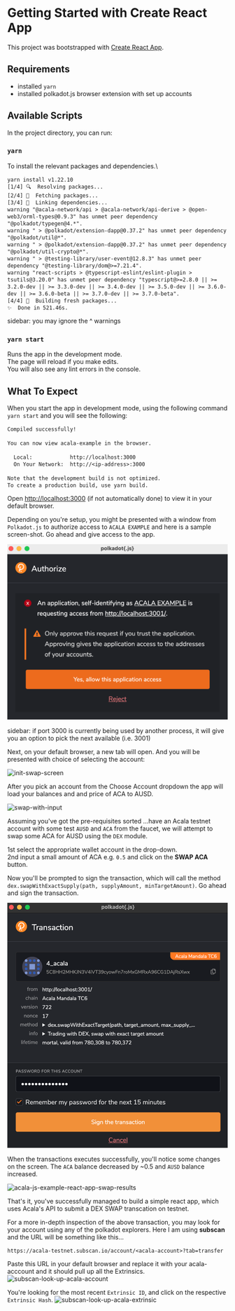 # Getting Started with Create React App

This project was bootstrapped with [Create React App](https://github.com/facebook/create-react-app).

## Requirements
- installed `yarn`
- installed polkadot.js browser extension with set up accounts

## Available Scripts

In the project directory, you can run:

### `yarn`

To install the relevant packages and dependencies.\

```
yarn install v1.22.10
[1/4] 🔍  Resolving packages...
[2/4] 🚚  Fetching packages...
[3/4] 🔗  Linking dependencies...
warning "@acala-network/api > @acala-network/api-derive > @open-web3/orml-types@0.9.3" has unmet peer dependency "@polkadot/typegen@4.*".
warning " > @polkadot/extension-dapp@0.37.2" has unmet peer dependency "@polkadot/util@*".
warning " > @polkadot/extension-dapp@0.37.2" has unmet peer dependency "@polkadot/util-crypto@*".
warning " > @testing-library/user-event@12.8.3" has unmet peer dependency "@testing-library/dom@>=7.21.4".
warning "react-scripts > @typescript-eslint/eslint-plugin > tsutils@3.20.0" has unmet peer dependency "typescript@>=2.8.0 || >= 3.2.0-dev || >= 3.3.0-dev || >= 3.4.0-dev || >= 3.5.0-dev || >= 3.6.0-dev || >= 3.6.0-beta || >= 3.7.0-dev || >= 3.7.0-beta".
[4/4] 🔨  Building fresh packages...
✨  Done in 521.46s.
```

sidebar: you may ignore the ^ warnings

### `yarn start`

Runs the app in the development mode.\
The page will reload if you make edits.\
You will also see any lint errors in the console.


## What To Expect

When you start the app in development mode, using the following command `yarn start` and you will see the following:

```
Compiled successfully!

You can now view acala-example in the browser.

  Local:            http://localhost:3000
  On Your Network:  http://<ip-address>:3000

Note that the development build is not optimized.
To create a production build, use yarn build.
```

Open [http://localhost:3000](http://localhost:3000) (if not automatically done) to view it in your default browser.

Depending on you're setup, you might be presented with a window from `Polkadot.js` to authorize access to `ACALA EXAMPLE` and here is a sample screen-shot. Go ahead and give access to the app.

![polkadot-js-authorize-window](img/polkadot-js-authorize-window.png)

sidebar: if port 3000 is currently being used by another process, it will give you an option to pick the next available (i.e. 3001)

Next, on your default browser, a new tab will open. And you will be presented with choice of selecting the account:

![init-swap-screen](https://i.imgur.com/7WJTq3V.png)

After you pick an account from the Choose Account dropdown the app will load your balances and and price of ACA to AUSD.

![swap-with-input](https://i.imgur.com/XdaGN5J.png)

Assuming you've got the pre-requisites sorted ...have an Acala testnet account with some test `AUSD` and `ACA` from the faucet, we will attempt to swap some ACA for AUSD using the `DEX` module.

1st select the appropriate wallet account in the drop-down.\
2nd input a small amount of ACA e.g. `0.5` and click on the **SWAP ACA** button.

Now you'll be prompted to sign the transaction, which will call the method `dex.swapWithExactSupply(path, supplyAmount, minTargetAmount)`. Go ahead and sign the transaction.

![acala-js-example-authorise-dex-swap](img/acala-js-example-authorise-dex-swap.png)

When the transactions executes successfully, you'll notice some changes on the screen. The `ACA` balance decreased by ~0.5 and `AUSD` balance increased.

![acala-js-example-react-app-swap-results](https://i.imgur.com/VIeocsj.png)


That's it, you've successfully managed to build a simple react app, which uses Acala's API to submit a DEX SWAP transcation on testnet.

For a more in-depth inspection of the above transaction, you may look for your account using any of the polkadot explorers. Here I am using **subscan** and the URL will be something like this...

```
https://acala-testnet.subscan.io/account/<acala-account>?tab=transfer
```

Paste this URL in your default browser and replace it with your acala-acccount and it should pull up all the Extrinsics.
![subscan-look-up-acala-account](https://i.imgur.com/fFoCqWG.png)


You're looking for the most recent `Extrinsic ID`, and click on the respective `Extrinsic Hash`.
![subscan-look-up-acala-extrinsic](https://i.imgur.com/gQXH0t7.png)
